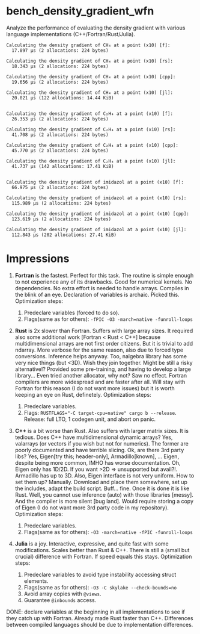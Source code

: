 # bench_density_gradient_wfn

Analyze the performance of evaluating the density gradient
with various language implementations (C++/Fortran/Rust/Julia).

```
Calculating the density gradient of CH₄ at a point (x10) [f]:
  17.897 μs (2 allocations: 224 bytes)

Calculating the density gradient of CH₄ at a point (x10) [rs]:
  18.343 μs (2 allocations: 224 bytes)

Calculating the density gradient of CH₄ at a point (x10) [cpp]:
  19.656 μs (2 allocations: 224 bytes)

Calculating the density gradient of CH₄ at a point (x10) [jl]:
  20.021 μs (122 allocations: 14.44 KiB)


Calculating the density gradient of C₂H₄ at a point (x10) [f]:
  26.353 μs (2 allocations: 224 bytes)

Calculating the density gradient of C₂H₄ at a point (x10) [rs]:
  41.708 μs (2 allocations: 224 bytes)

Calculating the density gradient of C₂H₄ at a point (x10) [cpp]:
  45.770 μs (2 allocations: 224 bytes)

Calculating the density gradient of C₂H₄ at a point (x10) [jl]:
  41.737 μs (142 allocations: 17.41 KiB)


Calculating the density gradient of imidazol at a point (x10) [f]:
  66.975 μs (2 allocations: 224 bytes)

Calculating the density gradient of imidazol at a point (x10) [rs]:
  115.989 μs (2 allocations: 224 bytes)

Calculating the density gradient of imidazol at a point (x10) [cpp]:
  123.619 μs (2 allocations: 224 bytes)

Calculating the density gradient of imidazol at a point (x10) [jl]:
  112.843 μs (202 allocations: 27.41 KiB)

```


Impressions
===========

1. **Fortran** is the fastest. Perfect for this task. The routine is simple
   enough to not experience any of its drawbacks. Good for numerical kernels.
   No dependencies. No extra effort is needed to handle arrays. Compiles in the
   blink of an eye. Declaration of variables is archaic. Picked this.
   Optimization steps:
   1. Predeclare variables (forced to do so).
   2. Flags(same as for others): `-fPIC -O3 -march=native -funroll-loops`

3. **Rust** is 2x slower than Fortran. Suffers with large array sizes.
   It required also some additional work [Fortran < Rust < C++]
   because multidimensional arrays are not first
   order citizens. But it is trivial to add ndarray.
   More verbose for the same reason, also due
   to forced type conversions. Inference helps anyway.
   Too, nalgebra library has some very nice things (but <3D).
   Wish they join together. Might be still a risky alternative!?
   Provided some pre-training, and having to develop a large library...
   Even tried another allocator, why not? Saw no effect.
   Fortran compilers are more widespread and are faster after all.
   Will stay with Fortran for this reason (I do not want more issues)
   but it is worth keeping an eye on Rust, definetely.
   Optimization steps:
   1. Predeclare variables.
   2. Flags: `RUSTFLAGS="-C target-cpu=native" cargo b --release`.
      Release: full LTO, 1 codegen unit, and abort on panic.

2. **C++** is a bit worse than Rust.
    Also suffers with larger matrix sizes. It is tedious.
    Does C++ have multidimensional dynamic arrays? Yes,
    valarrays (or vectors if you wish but not for numerics).
    The former are poorly documented and have terrible slicing.
    Ok, are there 3rd party libs? Yes, Eigen[try this; header-only], Armadillo[known], ...
    Eigen, despite being more common, IMHO has worse documentation.
    Oh, Eigen only has 1D/2D. If you want >2D => unsupported but avail?!.
    Armadillo has up to 3D. Also, Eigen interface is not very uniform.
    How to set them up? Manually. Download and place them somewhere,
    set up the includes, adapt the build script. Buff... fine. Once it is
    done it is like Rust. Well, you cannot use inference (auto)
    with those libraries [messy]. And the compiler is more silent [bug land].
    Would require storing a copy of Eigen (I do not want more 3rd party
    code in my repository).
    Optimization steps:
    1. Predeclare variables.
    2. Flags(same as for others): `-O3 -march=native -fPIC -funroll-loops`

4. **Julia** is a joy. Interactive, expressive, and quite fast with some modifications.
    Scales better than Rust & C++. There is still a (small but crucial) difference with Fortran.
    If speed equals this stays.
    Optimization steps:
    1. Predeclare variables to avoid type instability accessing struct elements.
    2. Flags(same as for others): `-O3 -C skylake --check-bounds=no`
    3. Avoid array copies with `@views`.
    4. Guarantee `@inbounds` access.


DONE: declare variables at the beginning in all implementations
      to see if they catch up with Fortran.
      Already made Rust faster than C++. Differences between 
      compiled languages should be due to implementation differences.
